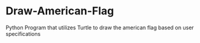 # Draw-American-Flag
Python Program that utilizes Turtle to draw the american flag based on user specifications
